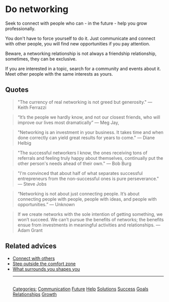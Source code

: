 # Do networking

Seek to connect with people who can - in the future - help you grow professionally.

You don't have to force yourself to do it. Just communicate and connect with other people, you will find new opportunities if you pay attention.

Beware, a networking relationship is not always a friendship relationship, sometimes, they can be exclusive.

If you are interested in a topic, search for a community and events about it. Meet other people with the same interests as yours.

## Quotes

> "The currency of real networking is not greed but generosity." — Keith Ferrazzi

> “It’s the people we hardly know, and not our closest friends, who will improve our lives most dramatically” ― Meg Jay,

> "Networking is an investment in your business. It takes time and when done correctly can yield great results for years to come." — Diane Helbig

> "The successful networkers I know, the ones receiving tons of referrals and feeling truly happy about themselves, continually put the other person's needs ahead of their own." — Bob Burg

> "I'm convinced that about half of what separates successful entrepreneurs from the non-successful ones is pure perseverance." — Steve Jobs

> “Networking is not about just connecting people. It’s about connecting people with people, people with ideas, and people with opportunities.” — Unknown

> If we create networks with the sole intention of getting something, we won’t succeed. We can’t pursue the benefits of networks; the benefits ensue from investments in meaningful activities and relationships. — Adam Grant

## Related advices

- [Connect with others](../Connect%20with%20others/index.md)
- [Step outside the comfort zone](../Step%20outside%20the%20comfort%20zone/index.md)
- [What surrounds you shapes you](../What%20surrounds%20you%20shapes%20you/index.md)<hr/><br/>[Categories:](../Categories/index.md) [Communication](../Categories/Communication.md) [Future](../Categories/Future.md) [Help](../Categories/Help.md) [Solutions](../Categories/Solutions.md) [Success](../Categories/Success.md) [Goals](../Categories/Goals.md) [Relationships](../Categories/Relationships.md) [Growth](../Categories/Growth.md)